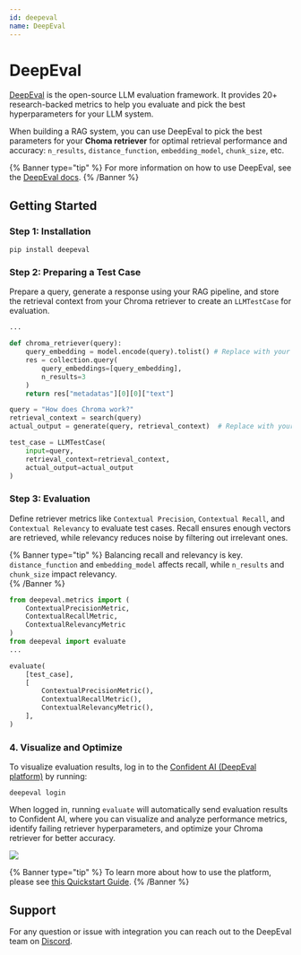 ```yaml
---
id: deepeval
name: DeepEval
---
```


# DeepEval

[DeepEval](https://docs.confident-ai.com/docs/integrations-chroma) is the open-source LLM evaluation framework. It provides 20+ research-backed metrics to help you evaluate and pick the best hyperparameters for your LLM system.

When building a RAG system, you can use DeepEval to pick the best parameters for your **Choma retriever** for optimal retrieval performance and accuracy: `n_results`, `distance_function`, `embedding_model`, `chunk_size`, etc.

{% Banner type="tip" %}
For more information on how to use DeepEval, see the [DeepEval docs](https://docs.confident-ai.com/docs/getting-started).
{% /Banner %}

## Getting Started

### Step 1: Installation

```CLI
pip install deepeval
```

### Step 2: Preparing a Test Case

Prepare a query, generate a response using your RAG pipeline, and store the retrieval context from your Chroma retriever to create an `LLMTestCase` for evaluation.

```python
...

def chroma_retriever(query):
    query_embedding = model.encode(query).tolist() # Replace with your embedding model
    res = collection.query(
        query_embeddings=[query_embedding],
        n_results=3
    )
    return res["metadatas"][0][0]["text"]

query = "How does Chroma work?"
retrieval_context = search(query)
actual_output = generate(query, retrieval_context)  # Replace with your LLM function

test_case = LLMTestCase(
    input=query,
    retrieval_context=retrieval_context,
    actual_output=actual_output
)
```

### Step 3: Evaluation

Define retriever metrics like `Contextual Precision`, `Contextual Recall`, and `Contextual Relevancy` to evaluate test cases. Recall ensures enough vectors are retrieved, while relevancy reduces noise by filtering out irrelevant ones.

{% Banner type="tip" %}
Balancing recall and relevancy is key. `distance_function` and `embedding_model` affects recall, while `n_results` and `chunk_size` impact relevancy.  
{% /Banner %}

```python
from deepeval.metrics import (
    ContextualPrecisionMetric,
    ContextualRecallMetric,
    ContextualRelevancyMetric
)
from deepeval import evaluate
...

evaluate(
    [test_case],
    [
        ContextualPrecisionMetric(),
        ContextualRecallMetric(),
        ContextualRelevancyMetric(),
    ],
)
```

### 4. Visualize and Optimize

To visualize evaluation results, log in to the [Confident AI (DeepEval platform)](https://www.confident-ai.com/) by running:

```
deepeval login
```

When logged in, running `evaluate` will automatically send evaluation results to Confident AI, where you can visualize and analyze performance metrics, identify failing retriever hyperparameters, and optimize your Chroma retriever for better accuracy.

![](https://github.com/confident-ai/deepeval/raw/main/assets/demo.gif)

{% Banner type="tip" %}
To learn more about how to use the platform, please see [this Quickstart Guide](https://docs.confident-ai.com/confident-ai/confident-ai-introduction).
{% /Banner %}

## Support

For any question or issue with integration you can reach out to the DeepEval team on [Discord](https://discord.com/invite/a3K9c8GRGt).
